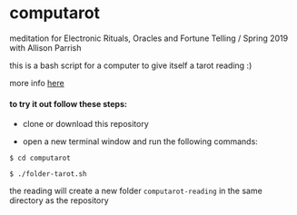 # computarot

meditation for Electronic Rituals, Oracles and Fortune Telling / Spring 2019 with Allison Parrish

this is a bash script for a computer to give itself a tarot reading :)

more info [here](https://spaghettimeatballsbecomereallyfrightening.online/electronic-rituals/week-4-computarot)

#### to try it out follow these steps:

- clone or download this repository

- open a new terminal window and run the following commands:

`$ cd computarot`

`$ ./folder-tarot.sh`

the reading will create a new folder `computarot-reading` in the same directory as the repository
